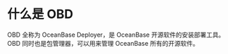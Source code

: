 什么是 OBD 
============================



OBD 全称为 OceanBase Deployer，是 OceanBase 开源软件的安装部署工具。OBD 同时也是包管理器，可以用来管理 OceanBase 所有的开源软件。
